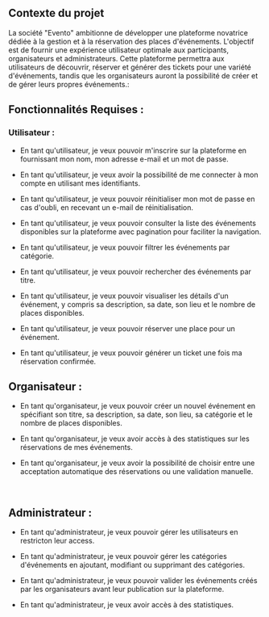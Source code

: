 

## Contexte du projet

La société "Evento" ambitionne de développer une plateforme novatrice dédiée à la gestion et à la réservation des places d'événements. L'objectif est de fournir une expérience utilisateur optimale aux participants, organisateurs et administrateurs. Cette plateforme permettra aux utilisateurs de découvrir, réserver et générer des tickets pour une variété d'événements, tandis que les organisateurs auront la possibilité de créer et de gérer leurs propres événements.:  

## Fonctionnalités Requises :

### Utilisateur :

- En tant qu'utilisateur, je veux pouvoir m'inscrire sur la plateforme en fournissant mon nom, mon adresse e-mail et un mot de passe.

- En tant qu'utilisateur, je veux avoir la possibilité de me connecter à mon compte en utilisant mes identifiants.

- En tant qu'utilisateur, je veux pouvoir réinitialiser mon mot de passe en cas d'oubli, en recevant un e-mail de réinitialisation.

- En tant qu'utilisateur, je veux pouvoir consulter la liste des événements disponibles sur la plateforme avec pagination pour faciliter la navigation.

- En tant qu'utilisateur, je veux pouvoir filtrer les événements par catégorie.

- En tant qu'utilisateur, je veux pouvoir rechercher des événements par titre.

- En tant qu'utilisateur, je veux pouvoir visualiser les détails d'un événement, y compris sa description, sa date, son lieu et le nombre de places disponibles.

- En tant qu'utilisateur, je veux pouvoir réserver une place pour un événement.

- En tant qu'utilisateur, je veux pouvoir générer un ticket une fois ma réservation confirmée.  

## Organisateur :  

- En tant qu'organisateur, je veux pouvoir créer un nouvel événement en spécifiant son titre, sa description, sa date, son lieu, sa catégorie et le nombre de places disponibles.

- En tant qu'organisateur, je veux avoir accès à des statistiques sur les réservations de mes événements.

- En tant qu'organisateur, je veux avoir la possibilité de choisir entre une acceptation automatique des réservations ou une validation manuelle.

​
## Administrateur :

- En tant qu'administrateur, je veux pouvoir gérer les utilisateurs en restricton leur access.

- En tant qu'administrateur, je veux pouvoir gérer les catégories d'événements en ajoutant, modifiant ou supprimant des catégories.

- En tant qu'administrateur, je veux pouvoir valider les événements créés par les organisateurs avant leur publication sur la plateforme.

- En tant qu'administrateur, je veux avoir accès à des statistiques.
